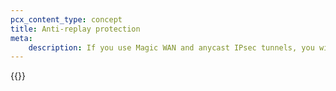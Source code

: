 ```yaml
---
pcx_content_type: concept
title: Anti-replay protection
meta:
    description: If you use Magic WAN and anycast IPsec tunnels, you will need to disable anti-replay protection. Review the information here to learn more.
---
```


{{<render file="_anti-replay-protection.md" withParameters="Magic WAN;;/magic-wan/configuration/manually/how-to/configure-tunnels/#add-tunnels">}}